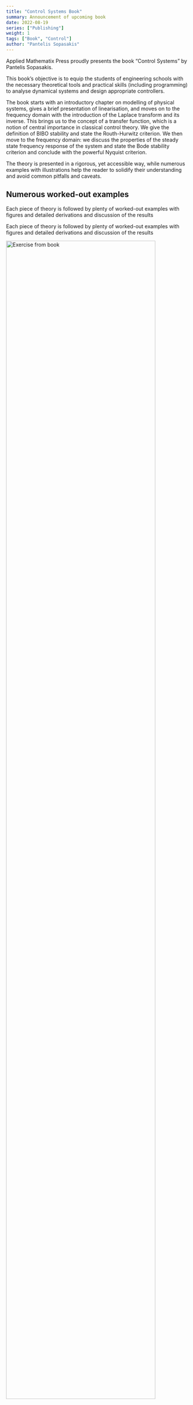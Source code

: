```yaml
---
title: "Control Systems Book"
summary: Announcement of upcoming book
date: 2022-08-19
series: ["Publishing"]
weight: 1
tags: ["Book", "Control"]
author: "Pantelis Sopasakis"
---
```




Applied Mathematix Press proudly presents the book “Control Systems” by Pantelis Sopasakis.

This book’s objective is to equip the students of engineering schools with the necessary theoretical tools and practical skills (including programming) to analyse dynamical systems and design appropriate controllers.

The book starts with an introductory chapter on modelling of physical systems, gives a brief presentation of linearisation, and moves on to the frequency domain with the introduction of the Laplace transform and its inverse. This brings us to the concept of a transfer function, which is a notion of central importance in classical control theory. We give the definition of BIBO stability and state the Routh-Hurwitz criterion. We then move to the frequency domain: we discuss the properties of the steady state frequency response of the system and state the Bode stability criterion and conclude with the powerful Nyquist criterion.

The theory is presented in a rigorous, yet accessible way, while numerous examples with illustrations help the reader to solidify their understanding and avoid common pitfalls and caveats.

## Numerous worked-out examples

Each piece of theory is followed by plenty of worked-out examples with figures and detailed derivations and discussion of the results

Each piece of theory is followed by plenty of worked-out examples with figures and detailed derivations and discussion of the results<br/>

<img alt="Exercise from book" src="https://am-press.github.io/ControlSystemsBook/images/examples.png" style="width: 90%; margin-left: auto;margin-right: auto;"><br/>

## Hundreds of exercises with hints and answers

The book counts over 280 exercises, the majority of which are accompanied by short answers and/or hints. In fact, the answers are written at the end of the exercise, but upside down.<br/>

<img alt="Exercise from book" src="https://am-press.github.io/ControlSystemsBook/images/exercises.png" style="width: 80%; margin-left: auto;margin-right: auto;"><br/>

## Over 250 high-quality figures
High-quality illustrations.<br/>

<img alt="Image from book" src="https://am-press.github.io/ControlSystemsBook/images/book-images.png" style="width: 90%; margin-left: auto;margin-right: auto;">

## Code snippets in Python and MATLAB

Code in snippets in both Python and MATLAB so that you can experiment with controller design yourself and get valueable hands-on experience.


<img alt="Image from book" src="https://am-press.github.io/ControlSystemsBook/images/python-matlab-2.png" style="width: 90%; margin-left: auto;margin-right: auto;">



## Ace your control exams

Ideal for students who want to understand the topic thoroughly, avoid common pitfalls, and ace their control exams

## Bibliographic references with comments

Bibliographic references with comments.


## Buy on Amazon

The paperback version of the book will become available in a few months. You will be able to buy from Amazon.com.


## About the author

Pantelis Sopasakis was born in Athens, Greece, in 1985. He received a diploma (MEng) in chemical engineering in 2007 and an MSc with honours in applied mathematics in 2009 from the National Technical University of Athens. In 2012, he defended his PhD thesis entitled "Modelling and control of biological and physiological systems" at the School of Chemical Engineering, NTU Athens. He held postdoctoral positions at IMT Lucca, KU Leuven and University of Cyprus. Since 2019 he joined the School of Electronics, Electrical Engineering and Computer Science (EEECS) and the i-AMS research centre at Queen's University Belfast. His research interests revolve around model predictive control for uncertain systems and numerical optimisation methods and algorithms for large-scale problems. In 2020, Dr Sopasakis was a runner-up for the QUB Teaching Excellence Award.